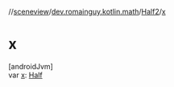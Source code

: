 //[sceneview](../../../index.md)/[dev.romainguy.kotlin.math](../index.md)/[Half2](index.md)/[x](x.md)

# x

[androidJvm]\
var [x](x.md): [Half](../-half/index.md)
